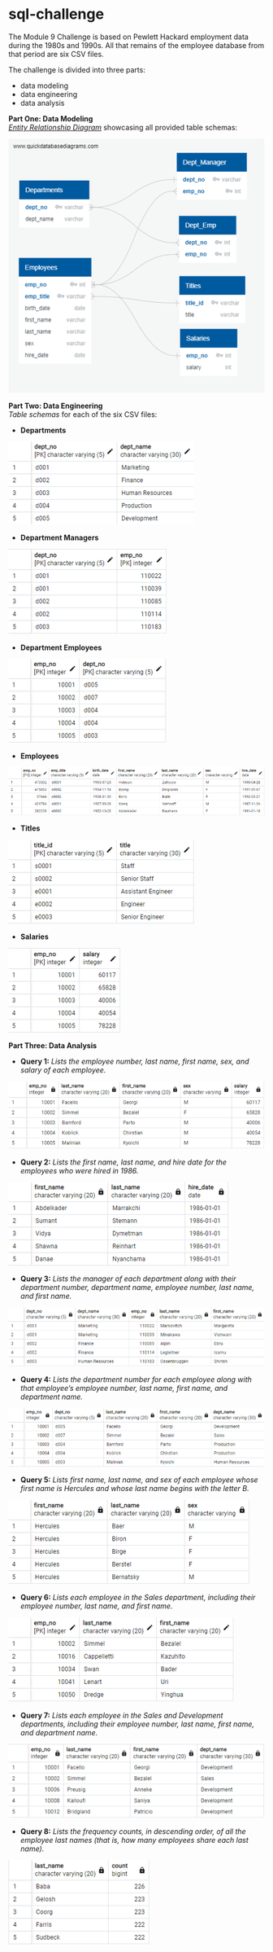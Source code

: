 # sql-challenge
The Module 9 Challenge is based on Pewlett Hackard employment data during the 1980s and 1990s. All that remains of the employee database from that period are six CSV files.<br> 

The challenge is divided into three parts: 
* data modeling
* data engineering
* data analysis

**Part One: Data Modeling**<br>
[*Entity Relationship Diagram*](https://github.com/RachaelCaldwell/sql-challenge/blob/main/EmployeeSQL/employee_ERD.png?raw=true) showcasing all provided table schemas:<br>

![image](https://github.com/RachaelCaldwell/sql-challenge/blob/main/EmployeeSQL/employee_ERD.png?raw=true)<br>

**Part Two: Data Engineering**<br>
*Table schemas* for each of the six CSV files:<br>
* **Departments**<br>

![image](https://github.com/RachaelCaldwell/sql-challenge/blob/main/EmployeeSQL/images/dept_schema.png?raw=true)<br>

* **Department Managers**<br>

![image](https://github.com/RachaelCaldwell/sql-challenge/blob/main/EmployeeSQL/images/dept_manager_schema.png?raw=true)

* **Department Employees**<br>

![image](https://github.com/RachaelCaldwell/sql-challenge/blob/main/EmployeeSQL/images/dept_emp_schema.png?raw=true)

* **Employees**<br>

![image](https://github.com/RachaelCaldwell/sql-challenge/blob/main/EmployeeSQL/images/emp_schema.png?raw=true)

* **Titles**<br>

![image](https://github.com/RachaelCaldwell/sql-challenge/blob/main/EmployeeSQL/images/title_schema.png?raw=true)

* **Salaries**<br>

![image](https://github.com/RachaelCaldwell/sql-challenge/blob/main/EmployeeSQL/images/salary_schema.png?raw=true)

**Part Three: Data Analysis**<br>
* **Query 1:** *Lists the employee number, last name, first name, sex, and salary of each employee.*<br>

![image](https://github.com/RachaelCaldwell/sql-challenge/blob/main/EmployeeSQL/images/query1.png?raw=true)

* **Query 2:** *Lists the first name, last name, and hire date for the employees who were hired in 1986.*<br>

![image](https://github.com/RachaelCaldwell/sql-challenge/blob/main/EmployeeSQL/images/query2.png?raw=true)
* **Query 3:** *Lists the manager of each department along with their department number, department name, employee number, last name, and first name.*<br>

![image](https://github.com/RachaelCaldwell/sql-challenge/blob/main/EmployeeSQL/images/query3.png?raw=true)
* **Query 4:** *Lists the department number for each employee along with that employee’s employee number, last name, first name, and department name.*<br>

![image](https://github.com/RachaelCaldwell/sql-challenge/blob/main/EmployeeSQL/images/query4.png?raw=true)
* **Query 5:** *Lists first name, last name, and sex of each employee whose first name is Hercules and whose last name begins with the letter B.*<br>

![image](https://github.com/RachaelCaldwell/sql-challenge/blob/main/EmployeeSQL/images/query5.png?raw=true)
* **Query 6:** *Lists each employee in the Sales department, including their employee number, last name, and first name.*<br>

![image](https://github.com/RachaelCaldwell/sql-challenge/blob/main/EmployeeSQL/images/query6.png?raw=true)
* **Query 7:** *Lists each employee in the Sales and Development departments, including their employee number, last name, first name, and department name.*<br>

![image](https://github.com/RachaelCaldwell/sql-challenge/blob/main/EmployeeSQL/images/query7.png?raw=true)
* **Query 8:** *Lists the frequency counts, in descending order, of all the employee last names (that is, how many employees share each last name).*<br>

![image](https://github.com/RachaelCaldwell/sql-challenge/blob/main/EmployeeSQL/images/query8.png?raw=true)
